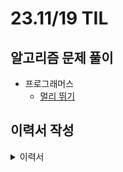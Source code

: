 # 23.11/19 TIL

## 알고리즘 문제 풀이

- 프로그래머스
  - [멀리 뛰기](https://github.com/JinsuYeo/algorithm/commit/26f1e96a13030afac8074ed38539e0a1dd173002)

## 이력서 작성

<details>
<summary>이력서</summary>

# 여진수

### 연락처

☎︎ 010-4182-9964

📧 jsyeo97@naver.com

👾 github.com/JinsuYeo

# 자기소개서

“꾸준히 부족한 부분을 찾아 학습하며 성장하고, 이를 통해 팀과 조직에 기여할 수 있는 개발자가 되고 싶습니다. “

우연히 본 간단한 클론코딩 영상을 계기로 개발자가 되고 싶다는 꿈을 가지게 되었고, 목표를 달성하기 위해 필요하다고 생각한 지식과 경험들을 쌓으려 끊임없이 노력해왔습니다.

서버 개발자로서 전문성을 갖추기 위해서는 CS 지식이 필요하다고 생각했기 때문에 4학년 1학기라는 상대적으로 늦은 시기에 소프트웨어 및 컴퓨터공학 복수전공을 시작했습니다. 2년이라는 짧은 시간 동안 모든 과정을 마쳤음에도 전공 학점 4.15라는 준수한 성적을 거둘 수 있었고, 이처럼 **새로운 지식과 기술을 빠르게 학습하고 활용하는 능력과 새로운 환경에 적응하는 능력을 갖추고 있습니다.**

또한, 이 과정에서 다양한 프로젝트와 수업을 통해 개발자로서 전문성을 갖추기 위한 CS 지식을 탄탄히 다졌고, 알고리즘 스터디를 통해 알고리즘 문제 해결 능력을 키웠으며, 컴퓨터 네트워크, 컴퓨터 통신, 소프트웨어 공학 등 서버 개발자가 되는 데 필요하다고 생각한 과목을 수강하며 관련 지식을 쌓고 이를 실제로 적용하여 소프트웨어를 개발하고 문제를 해결하는 경험을 쌓았습니다. 이처럼 **꾸준히 부족한 점을 찾아 학습하고, 실제로 활용하며 더 나은 서버 개발자로 성장하기 위해 끊임없이 노력하고 있습니다.**

---

# 기술

### Java

서버 개발자가 되기 위해 가장 오래 공부하고 활용해본 프로그래밍 언어입니다. 복잡한 요구사항을 지닌 프로젝트라도 객체지향 원칙을 지키고 단위 테스트를 작성하며 구현할 수 있습니다.

### Spring

강의와 책을 통해 충분한 시간을 들여 이론과 활용법을 학습하고 있으며, 팀 프로젝트를 통해 REST API 서버를 구현한 경험이 있습니다.

### JavaScript

처음 코딩을 시작할 때 배운 프로그래밍 언어입니다. 오랫동안 사용하지 않았지만 간단한 코드를 작성 가능하며, 복잡한 코드라도 시간을 들이면 이해할 수 있습니다.

### C++

알고리즘 문제를 풀 때 사용하기 위해 공부했습니다. 다양한 자료구조와 알고리즘을 구현할 수 있고 STL을 대부분 능숙하게 사용할 수 있으며, PS 목적으로는 Java보다 자신있게 사용할 수 있습니다.

### MySQL

데이터베이스 관리 시스템으로 MySQL을 사용해 본 경험이 있습니다. 간단한 CRUD 쿼리를 작성할 수 있습니다.

---

# 프로젝트 경험

**Ajou Tabling**

- 편리한 학교 시설 예약을 위한 학교 시설 예약 어플리케이션 개발
- 스크럼을 적용해 다양한 산출물을 작성하고 프로젝트를 관리하며 약 두 달 동안 SW 개발
- 참여 인원: 프론트엔드 2명, 백엔드 2명, 산출물 작성과 프로젝트 관리 1명

  **서버 개발을 담당하여 클래스 다이어그램과 시퀀스 다이어그램, 클래스 정의서 등의 산출물을 작성했고, 스프링 부트를 이용해 REST API 서버를 만들고 테스트를 진행했습니다.**

프로젝트 진행 중, 팀원 한 명의 이탈로 시간과 자원이 부족해졌고 이에 대처하기 위해 충분한 소통이 필요하다고 생각했기 때문에 수업 시간에 배운 개발 방법론 중 스크럼을 적용해 일일 스크럼 미팅과 스프린트 계획 회의를 주기적으로 진행했고, 팀원들과 소통하고 의견을 공유하는 시간을 충분히 가질 수 있었습니다.

노션과 github 등 다양한 협업 도구들을 사용하여 프로젝트 진행 상황을 실시간으로 공유하고 피드백하는 방식으로 작업 효율을 높여 프로젝트 진행 중 요구사항의 변화나 기술 스택의 변화 등 갑작스러운 변화에도 유연하고 빠르게 대처할 수 있었습니다.

처음 구상한 모든 기능을 구현하진 못했지만, 환경의 변화로 인한 제한된 시간과 자원 속에서 팀원들과의 소통과 협업, 수업 시간에 배운 지식의 적절한 활용을 통해 유연히 대처하여 성공적으로 프로젝트를 마칠 수 있었습니다.

프로젝트에 다양한 도구를 활용하여 효율을 높일 수 있다는 것과 협업에서 소통이 중요한 이유를 깨달을 수 있었고 개발 방법론을 적용해 프로젝트를 관리하며 소프트웨어를 개발하는 경험과 스프링 부트를 이용해 REST API 서버를 만드는 경험을 통해 직무 역량을 기를 수 있었습니다.

---

# 언어

### 한국어 🇰🇷

원어민

### 영어 🇺🇸

중급 - OPIc IM1

---

# 학력

## 소프트웨어 및 **컴퓨터 공학 학사**

2023년 8월 졸업

아주대학교 - 수원시

- 심리학 전공, 소프트웨어 및 컴퓨터공학 복수전공.
- 학점 3.83 / 4.5

---

</details>
